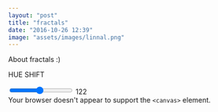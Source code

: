 ```yaml
---
layout: "post"
title: "fractals"
date: "2016-10-26 12:39"
image: "assets/images/linnal.png"
---
```


About fractals :)

<!--more-->

<link href="/css/fractal.css" rel="stylesheet" type="text/css">

<div id="slider">
  <p>HUE SHIFT</p>
	<input class="bar" type="range" id="rangeinput" min="0" max="255" value="122" onchange="rangevalue.value=value; showValue(this.value)"/>
	<output id="rangevalue">122</output>
</div>

<canvas id="glcanvas" width="700" height="480">
    Your browser doesn't appear to support the
    <code>&lt;canvas&gt;</code> element.
</canvas>



<script src="/js/fractal.js"></script>
